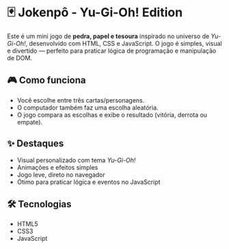 # 🃏 Jokenpô - Yu-Gi-Oh! Edition

Este é um mini jogo de **pedra, papel e tesoura** inspirado no universo de *Yu-Gi-Oh!*, desenvolvido com HTML, CSS e JavaScript. O jogo é simples, visual e divertido — perfeito para praticar lógica de programação e manipulação de DOM.

## 🎮 Como funciona

- Você escolhe entre três cartas/personagens.
- O computador também faz uma escolha aleatória.
- O jogo compara as escolhas e exibe o resultado (vitória, derrota ou empate).

## ✨ Destaques

- Visual personalizado com tema *Yu-Gi-Oh!*
- Animações e efeitos simples
- Jogo leve, direto no navegador
- Ótimo para praticar lógica e eventos no JavaScript

## 🛠️ Tecnologias

- HTML5
- CSS3
- JavaScript


